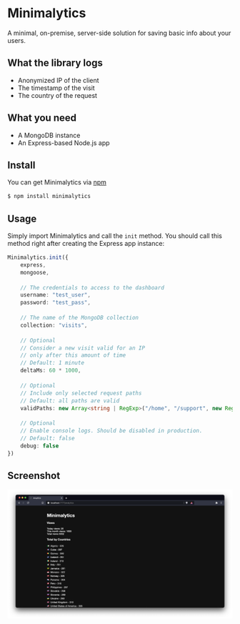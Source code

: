# Minimalytics

A minimal, on-premise, server-side solution for saving basic info about your users.

## What the library logs

-   Anonymized IP of the client
-   The timestamp of the visit
-   The country of the request

## What you need

-   A MongoDB instance
-   An Express-based Node.js app

## Install

You can get Minimalytics via [npm](https://npmjs.com)

```bash
$ npm install minimalytics
```

## Usage

Simply import Minimalytics and call the `init` method.
You should call this method right after creating the Express app instance:

```ts
Minimalytics.init({
    express,
    mongoose,

    // The credentials to access to the dashboard
    username: "test_user",
    password: "test_pass",

    // The name of the MongoDB collection
    collection: "visits",

    // Optional
    // Consider a new visit valid for an IP
    // only after this amount of time
    // Default: 1 minute
    deltaMs: 60 * 1000,

    // Optional
    // Include only selected request paths
    // Default: all paths are valid
    validPaths: new Array<string | RegExp>("/home", "/support", new RegExp("/sample/")),

    // Optional
    // Enable console logs. Should be disabled in production.
    // Default: false
    debug: false
})
```

## Screenshot

![Minimalytics Screenshot](/screenshot/screenshot.png?raw=true)
